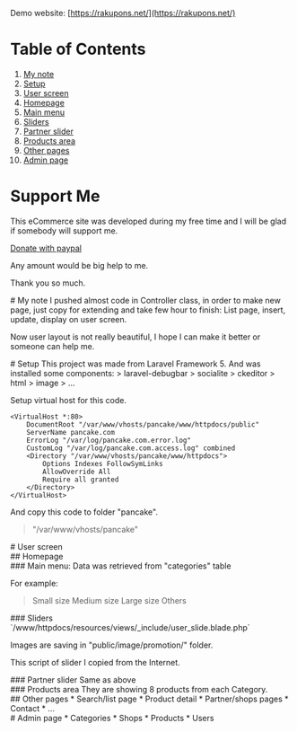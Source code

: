 Demo website: [https://rakupons.net/](https://rakupons.net/)

# Table of Contents
1. [My note](#my_note)
2. [Setup](#setup)
3. [User screen](#user_screen)
4. [Homepage](#homepage)
5. [Main menu](#main_menu)
6. [Sliders](#sliders)
7. [Partner slider](#partner_sliders)
8. [Products area](#products_area)
9. [Other pages](#other_pages)
10. [Admin page](#admin_pages)

# Support Me
This eCommerce site was developed during my free time and I will be glad if somebody will support me.

[Donate with paypal](https://www.paypal.me/rakujin)

Any amount would be big help to me.

Thank you so much.

<div id='my_note'/>
# My note
I pushed almost code in Controller class, in order to make new page, just copy for extending and take few hour to finish: List page, insert, update, display on user screen.

Now user layout is not really beautiful, I hope I can make it better or someone can help me.

<div id='setup'/>
# Setup
This project was made from Laravel Framework 5. And was installed some components:
> laravel-debugbar
> socialite
> ckeditor
> html
> image
> ...

Setup virtual host for this code.

```
<VirtualHost *:80>
    DocumentRoot "/var/www/vhosts/pancake/www/httpdocs/public"
    ServerName pancake.com
    ErrorLog "/var/log/pancake.com.error.log"
    CustomLog "/var/log/pancake.com.access.log" combined
    <Directory "/var/www/vhosts/pancake/www/httpdocs">
        Options Indexes FollowSymLinks
        AllowOverride All
        Require all granted
    </Directory>
</VirtualHost>
```

And copy this code to folder "pancake".

> "/var/www/vhosts/pancake"

<div id='user_screen'/>
# User screen
<div id='homepage'/>
## Homepage
<div id='main_menu'/>
### Main menu:
Data was retrieved from "categories" table

For example:

> Small size
> Medium size
> Large size
> Others

<div id='sliders'/>
### Sliders
`/www/httpdocs/resources/views/_include/user_slide.blade.php`

Images are saving in "public/image/promotion/" folder.

This script of slider I copied from the Internet.

<div id='partner_sliders'/>
### Partner slider
Same as above

<div id='products_area'/>
### Products area
They are showing 8 products from each Category.

<div id='other_pages'/>
## Other pages
* Search/list page
* Product detail
* Partner/shops pages
* Contact
* ...

<div id='admin_pages'/>
# Admin page
* Categories
* Shops
* Products
* Users
